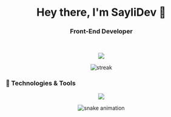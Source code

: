 <!-- PROFILE HEADER -->
<h1 align="center">Hey there, I'm SayliDev 👋</h1>
<h3 align="center">Front-End Developer</h3>

<br/>

<!-- ACHIEVEMENTS BADGE -->
 <p align="center">
  <img src="https://github-profile-trophy.vercel.app/?username=SayliDev&theme=dracula&margin-w=15&no-frame=true" />
</p>

<!-- STATS + LANGUAGES -->
<!-- <p align="center">
  <img src="https://github-readme-stats.vercel.app/api/top-langs/?username=SayliDev&layout=compact&theme=radical" alt="langs" width="48%" />
</p>-->

<!-- STREAK -->
<p align="center">
  <img src="https://github-readme-streak-stats.herokuapp.com?user=SayliDev&theme=radical&hide_border=false" alt="streak"/>
</p>

<!-- TECHNOLOGIES -->
### 🚀 Technologies & Tools

<p align="center">
  <img src="https://skillicons.dev/icons?i=react,ts,js,redux,vite,tailwind,html,css,scss,firebase,nodejs,git,github,figma" />
</p>

<p align="center">
  <img src="https://raw.githubusercontent.com/SayliDev/SayliDev/output/github-contribution-grid-snake.svg" alt="snake animation" />
</p>

<!--
**SayliDev/SayliDev** is a ✨ _special_ ✨ repository because its `README.md` (this file) appears on your GitHub profile.

Here are some ideas to get you started:

- 🔭 I’m currently working on ...
- 🌱 I’m currently learning ...
- 👯 I’m looking to collaborate on ...
- 🤔 I’m looking for help with ...
- 💬 Ask me about ...
- 📫 How to reach me: ...
- 😄 Pronouns: ...
- ⚡ Fun fact: ...
-->
